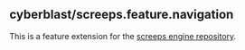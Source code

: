 
## cyberblast/screeps.feature.navigation

This is a feature extension for the [screeps engine repository](https://github.com/cyberblast/screeps.engine).
